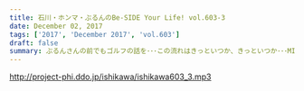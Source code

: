 ```yaml
---
title: 石川・ホンマ・ぶるんのBe-SIDE Your Life! vol.603-3
date: December 02, 2017
tags: ['2017', 'December 2017', 'vol.603']
draft: false
summary: ぶるんさんの前でもゴルフの話を･･･この流れはきっといつか、きっといつか･･･MIURA
---
```


http://project-phi.ddo.jp/ishikawa/ishikawa603_3.mp3
